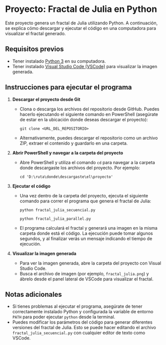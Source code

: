 # Proyecto: Fractal de Julia en Python

Este proyecto genera un fractal de Julia utilizando Python. A continuación, se explica cómo descargar y ejecutar el código en una computadora para visualizar el fractal generado.

## Requisitos previos
- Tener instalado [Python 3](https://www.python.org/downloads/) en su computadora.
- Tener instalado [Visual Studio Code (VSCode)](https://code.visualstudio.com/download) para visualizar la imagen generada.

## Instrucciones para ejecutar el programa

1. **Descargar el proyecto desde Git**
   - Clona o descarga los archivos del repositorio desde GitHub. Puedes hacerlo ejecutando el siguiente comando en PowerShell (asegúrate de estar en la ubicación donde deseas descargar el proyecto):
     ```
     git clone <URL_DEL_REPOSITORIO>
     ```
   - Alternativamente, puedes descargar el repositorio como un archivo ZIP, extraer el contenido y guardarlo en una carpeta.

2. **Abrir PowerShell y navegar a la carpeta del proyecto**
   - Abre PowerShell y utiliza el comando `cd` para navegar a la carpeta donde descargaste los archivos del proyecto. Por ejemplo:
     ```
     cd 'D:\ruta\donde\descargaste\el\proyecto'
     ```

3. **Ejecutar el código**
   - Una vez dentro de la carpeta del proyecto, ejecuta el siguiente comando para correr el programa que genera el fractal de Julia:
     ```
     python fractal_julia_secuencial.py
     ```
     ```
     python fractal_julia_parallel.py
     ```
   - El programa calculará el fractal y generará una imagen en la misma carpeta donde está el código. La ejecución puede tomar algunos segundos, y al finalizar verás un mensaje indicando el tiempo de ejecución.

4. **Visualizar la imagen generada**
   - Para ver la imagen generada, abre la carpeta del proyecto con Visual Studio Code.
   - Busca el archivo de imagen (por ejemplo, `fractal_julia.png`) y ábrelo desde el panel lateral de VSCode para visualizar el fractal.

## Notas adicionales
- Si tienes problemas al ejecutar el programa, asegúrate de tener correctamente instalado Python y configurada la variable de entorno `PATH` para poder ejecutar `python` desde la terminal.
- Puedes modificar los parámetros del código para generar diferentes versiones del fractal de Julia. Esto se puede hacer editando el archivo `fractal_julia_secuencial.py` con cualquier editor de texto como VSCode.
